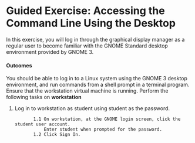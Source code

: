 # Guided Exercise: Accessing the Command Line Using the Desktop

In this exercise, you will log in through the graphical display manager as a regular user to become familiar with the GNOME Standard desktop environment provided by GNOME 3.

#### Outcomes

You should be able to log in to a Linux system using the GNOME 3 desktop environment, and run commands from a shell prompt in a terminal program.
Ensure that the workstation virtual machine is running. Perform the following tasks on **workstation**


 1. Log in to workstation as student using student as the password.

               1.1 On workstation, at the GNOME login screen, click the student user account. 
                   Enter student when prompted for the password.
               1.2 Click Sign In.

